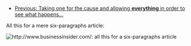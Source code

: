 - [Previous: Taking one for the cause and allowing **everything** in order to see what happens...](Quick-tour-%232%3A-2-of-3)

All this for a mere six-paragraphs article:

![http://www.businessinsider.com/: all this for a six-paragraphs article](https://raw.github.com/gorhill/httpswitchboard/master/doc/img/quicktour-002-c.jpg)